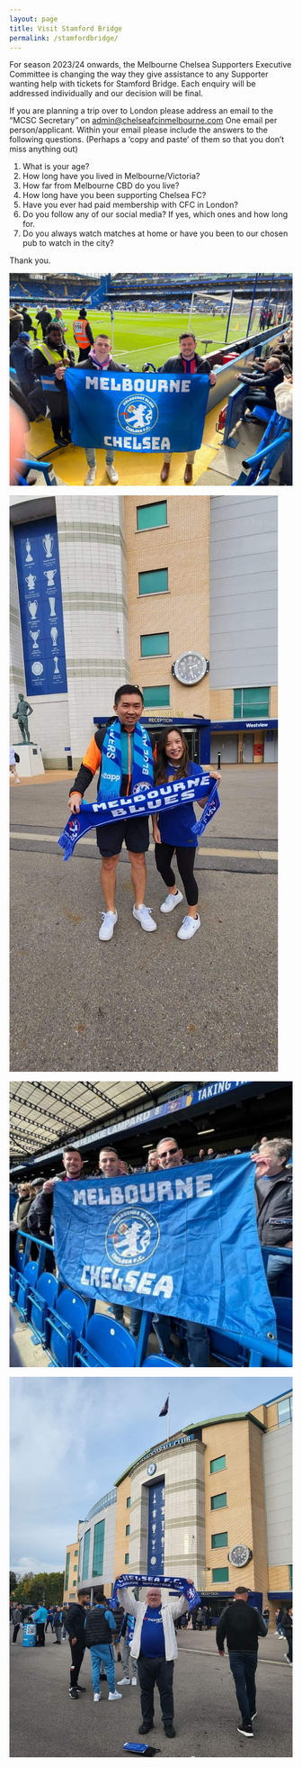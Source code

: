 ```yaml
---
layout: page
title: Visit Stamford Bridge
permalink: /stamfordbridge/
---
```

For season 2023/24 onwards, the Melbourne Chelsea Supporters Executive Committee is changing the way they give assistance to any Supporter wanting help with tickets for Stamford Bridge. Each enquiry will be addressed individually and our decision will be final. 

If you are planning a trip over to London please address an email to the “MCSC Secretary” on admin@chelseafcinmelbourne.com One email per person/applicant.
Within your email please include the answers to the following questions. (Perhaps a ‘copy and paste’ of them so that you don’t miss anything out)

1. What is your age?
2. How long have you lived in Melbourne/Victoria?
3. How far from Melbourne CBD do you live?
4. How long have you been supporting Chelsea FC?
5. Have you ever had paid membership with CFC in London?
6. Do you follow any of our social media? If yes, which ones and how long for.
7. Do you always watch matches at home or have you been to our chosen pub to watch in the city?


Thank you.


![StamfordBridge1](/assets/ticket1.jpg)

![StamfordBridge4](/assets/ticket4.jpg)

![StamfordBridge2](/assets/ticket2.jpg)

![StamfordBridge3](/assets/ticket3.jpg)
